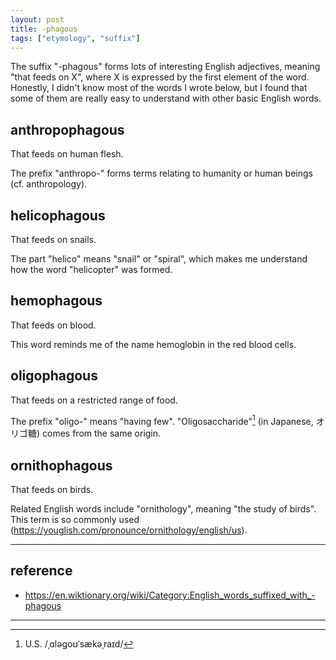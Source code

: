 ```yaml
---
layout: post
title: -phagous
tags: ["etymology", "suffix"]
---
```


The suffix "-phagous" forms lots of interesting English adjectives, meaning "that feeds on X", where X is expressed by the first element of the word.
Honestly, I didn't know most of the words I wrote below, but I found that some of them are really easy to understand with other basic English words.

## anthropophagous
That feeds on human flesh.

The prefix "anthropo-" forms terms relating to humanity or human beings (cf. anthropology).

## helicophagous
That feeds on snails.

The part "helico" means "snail" or "spiral", which makes me understand how the word "helicopter" was formed.

## hemophagous
That feeds on blood.

This word reminds me of the name hemoglobin in the red blood cells.

## oligophagous
That feeds on a restricted range of food.

The prefix "oligo-" means "having few".
"Oligosaccharide"[^oligosaccharide-pron] (in Japanese, オリゴ糖) comes from the same origin.

## ornithophagous
That feeds on birds.

Related English words include "ornithology", meaning "the study of birds".
This term is so commonly used (<https://youglish.com/pronounce/ornithology/english/us>).

---

## reference
- <https://en.wiktionary.org/wiki/Category:English_words_suffixed_with_-phagous>

---

[^oligosaccharide-pron]: U.S. /ˌɑləɡoʊˈsækəˌraɪd/